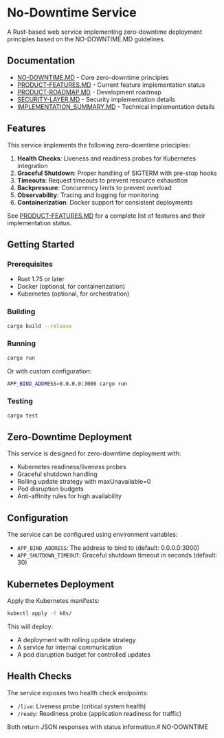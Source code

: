 # No-Downtime Service

A Rust-based web service implementing zero-downtime deployment principles based on the NO-DOWNTIME.MD guidelines.

## Documentation

- [NO-DOWNTIME.MD](NO-DOWNTIME.MD) - Core zero-downtime principles
- [PRODUCT-FEATURES.MD](PRODUCT-FEATURES.MD) - Current feature implementation status
- [PRODUCT-ROADMAP.MD](PRODUCT-ROADMAP.MD) - Development roadmap
- [SECURITY-LAYER.MD](SECURITY-LAYER.MD) - Security implementation details
- [IMPLEMENTATION_SUMMARY.MD](IMPLEMENTATION_SUMMARY.MD) - Technical implementation details

## Features

This service implements the following zero-downtime principles:

1. **Health Checks**: Liveness and readiness probes for Kubernetes integration
2. **Graceful Shutdown**: Proper handling of SIGTERM with pre-stop hooks
3. **Timeouts**: Request timeouts to prevent resource exhaustion
4. **Backpressure**: Concurrency limits to prevent overload
5. **Observability**: Tracing and logging for monitoring
6. **Containerization**: Docker support for consistent deployments

See [PRODUCT-FEATURES.MD](PRODUCT-FEATURES.MD) for a complete list of features and their implementation status.

## Getting Started

### Prerequisites

- Rust 1.75 or later
- Docker (optional, for containerization)
- Kubernetes (optional, for orchestration)

### Building

```bash
cargo build --release
```

### Running

```bash
cargo run
```

Or with custom configuration:

```bash
APP_BIND_ADDRESS=0.0.0.0:3000 cargo run
```

### Testing

```bash
cargo test
```

## Zero-Downtime Deployment

This service is designed for zero-downtime deployment with:

- Kubernetes readiness/liveness probes
- Graceful shutdown handling
- Rolling update strategy with maxUnavailable=0
- Pod disruption budgets
- Anti-affinity rules for high availability

## Configuration

The service can be configured using environment variables:

- `APP_BIND_ADDRESS`: The address to bind to (default: 0.0.0.0:3000)
- `APP_SHUTDOWN_TIMEOUT`: Graceful shutdown timeout in seconds (default: 30)

## Kubernetes Deployment

Apply the Kubernetes manifests:

```bash
kubectl apply -f k8s/
```

This will deploy:

- A deployment with rolling update strategy
- A service for internal communication
- A pod disruption budget for controlled updates

## Health Checks

The service exposes two health check endpoints:

- `/live`: Liveness probe (critical system health)
- `/ready`: Readiness probe (application readiness for traffic)

Both return JSON responses with status information.# NO-DOWNTIME

